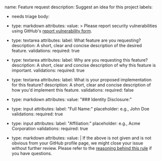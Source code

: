 name: Feature request
description: Suggest an idea for this project
labels:
  - needs triage
body:
  - type: markdown
    attributes:
      value: >
        Please report security vulnerabilities using GitHub's [report vulnerability form](https://github.com/paradedb/paradedb/security/advisories/new).

  - type: textarea
    attributes:
      label: What feature are you requesting?
      description: A short, clear and concise description of the desired feature.
    validations:
      required: true

  - type: textarea
    attributes:
      label: Why are you requesting this feature?
      description: A short, clear and concise description of why this feature is important.
    validations:
      required: true

  - type: textarea
    attributes:
      label: What is your proposed implementation for this feature?
      description: A short, clear and concise description of how you'd implement this feature.
    validations:
      required: false

  - type: markdown
    attributes:
      value: "### Identity Disclosure:"
  - type: input
    attributes:
      label: "Full Name:"
      placeholder: e.g., John Doe
    validations:
      required: true
  - type: input
    attributes:
      label: "Affiliation:"
      placeholder: e.g., Acme Corporation
    validations:
      required: true

  - type: markdown
    attributes:
      value: |
        If the above is not given and is not obvious from your GitHub profile page, we might close your issue without further review. Please refer to the [reasoning behind this rule](https://berthub.eu/articles/posts/anonymous-help/) if you have questions.
